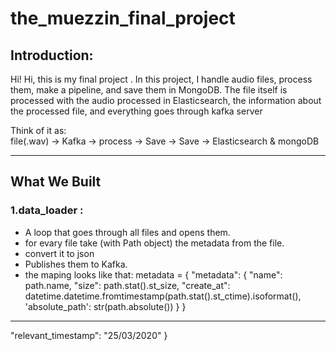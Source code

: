 # the_muezzin_final_project

## Introduction:
Hi! Hi, this is my final project . In this project, I handle audio files, process them, make a pipeline, and save them in MongoDB. The file itself is processed with the audio processed in Elasticsearch, the information about the processed file, and everything goes through kafka server 

Think of it as:  
file(.wav) → Kafka → process → Save → Save → Elasticsearch & mongoDB

---

## What We Built

### 1.data_loader :
- A loop that goes through all files and opens them.
- for evary file take (with Path object) the metadata from the file.
- convert it to json
- Publishes them to Kafka.
- the maping looks like that:
   metadata = {
            "metadata": {
                "name": path.name,
                "size": path.stat().st_size,
                "create_at": datetime.datetime.fromtimestamp(path.stat().st_ctime).isoformat(),
                'absolute_path': str(path.absolute())
            }
        }

---




  "relevant_timestamp": "25/03/2020"
}

